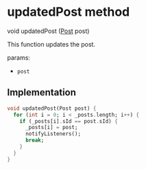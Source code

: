 


# updatedPost method








void updatedPost
([Post](../../models_post_post_model/Post-class.md) post)





<p>This function updates the post.</p>
<p>params:</p>
<ul>
<li><code>post</code></li>
</ul>



## Implementation

```dart
void updatedPost(Post post) {
  for (int i = 0; i < _posts.length; i++) {
    if (_posts[i].sId == post.sId) {
      _posts[i] = post;
      notifyListeners();
      break;
    }
  }
}
```







